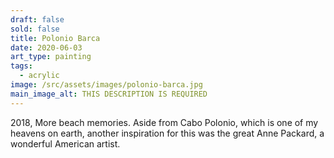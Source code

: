 ```yaml
---
draft: false
sold: false
title: Polonio Barca
date: 2020-06-03
art_type: painting
tags:
  - acrylic
image: /src/assets/images/polonio-barca.jpg
main_image_alt: THIS DESCRIPTION IS REQUIRED
---
```

2018, More beach memories. Aside from Cabo Polonio, which is one of my heavens on earth, another inspiration for this was the great Anne Packard, a wonderful American artist.